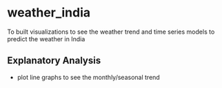 # weather_india

To built visualizations to see the weather trend and time series models to predict the weather in India

## Explanatory Analysis
- plot line graphs to see the monthly/seasonal trend
